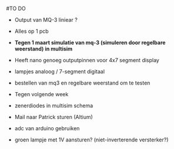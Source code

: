 #TO DO

- Output van MQ-3 liniear ?
- Alles op 1 pcb
- **Tegen 1 maart simulatie van mq-3 (simuleren door regelbare weerstand) in multisim**
- Heeft nano genoeg outputpinnen voor 4x7 segment display
- lampjes analoog / 7-segment digitaal
- bestellen van mq3 en regelbare weerstand om te testen


- Tegen volgende week


- zenerdiodes in multisim schema
- Mail naar Patrick sturen (Altium)
- adc van arduino gebruiken 
- groen lampje met 1V aansturen? (niet-inverterende versterker?)
